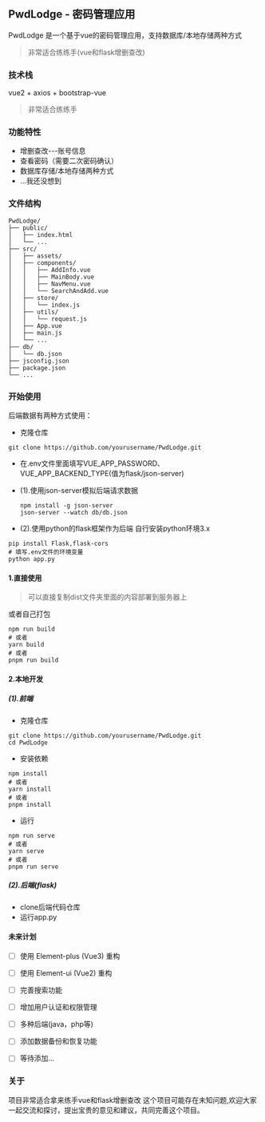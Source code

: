 ## PwdLodge - 密码管理应用

PwdLodge 是一个基于vue的密码管理应用，支持数据库/本地存储两种方式

>非常适合练练手(vue和flask增删查改)


### 技术栈

vue2 +  axios + bootstrap-vue

>非常适合练练手

### 功能特性

- 增删查改---账号信息
- 查看密码（需要二次密码确认）
- 数据库存储/本地存储两种方式
- ...我还没想到

### 文件结构

```plaintext
PwdLodge/
├── public/
│   ├── index.html
│   └── ...
├── src/
│   ├── assets/
│   ├── components/
│   │   ├── AddInfo.vue
│   │   ├── MainBody.vue
│   │   ├── NavMenu.vue
│   │   └── SearchAndAdd.vue
│   ├── store/
│   │   └── index.js
│   ├── utils/
│   │   └── request.js
│   ├── App.vue
│   ├── main.js
│   └── ...
├── db/
│   └── db.json
├── jsconfig.json
├── package.json
└── ...

``` 
### 开始使用
后端数据有两种方式使用：

- 克隆仓库
```
git clone https://github.com/yourusername/PwdLodge.git
```  

- 在.env文件里面填写VUE_APP_PASSWORD、VUE_APP_BACKEND_TYPE(值为flask/json-server)


- (1).使用json-server模拟后端请求数据
  ```
  npm install -g json-server
  json-server --watch db/db.json
  ```

- (2).使用python的flask框架作为后端
自行安装python环境3.x

```
pip install Flask,flask-cors
# 填写.env文件的环境变量
python app.py
```

#### 1.直接使用
>可以直接复制dist文件夹里面的内容部署到服务器上 

或者自己打包
```
npm run build
# 或者 
yarn build
# 或者 
pnpm run build
```
 

#### 2.本地开发

##### (1).前端

- 克隆仓库
```
git clone https://github.com/yourusername/PwdLodge.git
cd PwdLodge
```
 

- 安装依赖

```
npm install  
# 或者
yarn install 
# 或者
pnpm install
```
 
- 运行

```
npm run serve 
# 或者
yarn serve
# 或者
pnpm run serve
```

##### (2).后端(flask)
- clone后端代码仓库
- 运行app.py
 
#### 未来计划
- [ ] 使用 Element-plus (Vue3) 重构
- [ ] 使用 Element-ui (Vue2) 重构
- [ ] 完善搜索功能
- [ ] 增加用户认证和权限管理
- [ ] 多种后端(java，php等)
- [ ] 添加数据备份和恢复功能 
- [ ] 等待添加...


### 关于
项目非常适合拿来练手vue和flask增删查改
这个项目可能存在未知问题,欢迎大家一起交流和探讨，提出宝贵的意见和建议，共同完善这个项目。
